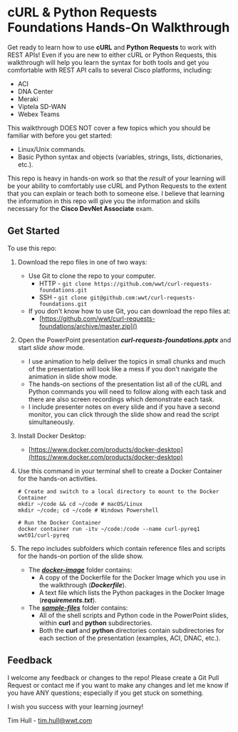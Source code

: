 # cURL & Python Requests Foundations Hands-On Walkthrough
Get ready to learn how to use **cURL** and **Python Requests** to work with REST APIs!  Even if you are new to either cURL or Python Requests, this walkthrough will help you learn the syntax for both tools and get you comfortable with REST API calls to several Cisco platforms, including:

- ACI
- DNA Center
- Meraki
- Viptela SD-WAN
- Webex Teams

This walkthrough DOES NOT cover a few topics which you should be familiar with before you get started:

- Linux/Unix commands.
- Basic Python syntax and objects (variables, strings, lists, dictionaries, etc.).

This repo is heavy in hands-on work so that the *result* of your learning will be your ability to comfortably use cURL and Python Requests to the extent that you can explain or teach both to someone else.  I believe that learning the information in this repo will give you the information and skills necessary for the **Cisco DevNet Associate** exam.



## Get Started

To use this repo:

1. Download the repo files in one of two ways:
   - Use Git to clone the repo to your computer.
     - HTTP - `git clone https://github.com/wwt/curl-requests-foundations.git`
     - SSH - `git clone git@github.com:wwt/curl-requests-foundations.git `
   - If you don't know how to use Git, you can download the repo files at:
     - [https://github.com/wwt/curl-requests-foundations/archive/master.zip]()
2. Open the PowerPoint presentation ***curl-requests-foundations.pptx*** and start *slide show* mode.
   - I use animation to help deliver the topics in small chunks and much of the presentation will look like a mess if you don't navigate the animation in slide show mode.
   - The hands-on sections of the presentation list all of the cURL and Python commands you will need to follow along with each task and there are also screen recordings which demonstrate each task.
   - I include presenter notes on every slide and if you have a second monitor, you can click through the slide show and read the script simultaneously.
3. Install Docker Desktop:
   
   - [https://www.docker.com/products/docker-desktop](https://www.docker.com/products/docker-desktop)
4. Use this command in your terminal shell to create a Docker Container for the hands-on activities.
   ```shell
   # Create and switch to a local directory to mount to the Docker Container
   mkdir ~/code && cd ~/code # macOS/Linux
   mkdir ~/code; cd ~/code # Windows Powershell
   
   # Run the Docker Container
   docker container run -itv ~/code:/code --name curl-pyreq1 wwt01/curl-pyreq
   ```
5. The repo includes subfolders which contain reference files and scripts for the hands-on portion of the slide show.
   - The [***docker-image***](https://github.com/wwt/curl-requests-foundations/tree/master/docker-image "docker-image") folder contains:
     - A copy of the Dockerfile for the Docker Image which you use in the walkthrough (***Dockerfile***).
     - A text file which lists the Python packages in the Docker Image (***requirements.txt***).
   - The [***sample-files***](https://github.com/wwt/curl-requests-foundations/tree/master/sample-files "sample-files") folder contains:
     - All of the shell scripts and Python code in the PowerPoint slides, within **curl** and **python** subdirectories.
     - Both the **curl** and **python** directories contain subdirectories for each section of the presentation (examples, ACI, DNAC, etc.).



## Feedback

I welcome any feedback or changes to the repo!  Please create a Git Pull Request or contact me if you want to make any changes and let me know if you have ANY questions; especially if you get stuck on something.

I wish you success with your learning journey!



Tim Hull - tim.hull@wwt.com